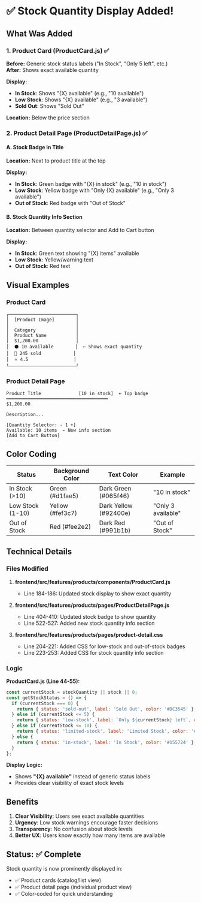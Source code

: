 # ✅ Stock Quantity Display Added!

## What Was Added

### 1. Product Card (ProductCard.js) ✅
**Before:** Generic stock status labels ("In Stock", "Only 5 left", etc.)  
**After:** Shows exact available quantity

**Display:**
- **In Stock**: Shows "{X} available" (e.g., "10 available")
- **Low Stock**: Shows "{X} available" (e.g., "3 available")
- **Sold Out**: Shows "Sold Out"

**Location:** Below the price section

### 2. Product Detail Page (ProductDetailPage.js) ✅

#### A. Stock Badge in Title
**Location:** Next to product title at the top

**Display:**
- **In Stock**: Green badge with "{X} in stock" (e.g., "10 in stock")
- **Low Stock**: Yellow badge with "Only {X} available" (e.g., "Only 3 available")
- **Out of Stock**: Red badge with "Out of Stock"

#### B. Stock Quantity Info Section
**Location:** Between quantity selector and Add to Cart button

**Display:**
- **In Stock**: Green text showing "{X} items" available
- **Low Stock**: Yellow/warning text
- **Out of Stock**: Red text

## Visual Examples

### Product Card
```
┌─────────────────────────┐
│  [Product Image]        │
│                         │
│  Category               │
│  Product Name           │
│  $1,200.00              │
│  ⚫ 10 available        │  ← Shows exact quantity
│  👥 245 sold            │
│  ⭐ 4.5                 │
└─────────────────────────┘
```

### Product Detail Page
```
Product Title              [10 in stock]  ← Top badge
━━━━━━━━━━━━━━━━━━━━━━━━━━━━━━━━━━━━━━
$1,200.00

Description...

[Quantity Selector: - 1 +]
Available: 10 items  ← New info section
[Add to Cart Button]
```

## Color Coding

| Status | Background Color | Text Color | Example |
|--------|-----------------|------------|---------|
| In Stock (>10) | Green (#d1fae5) | Dark Green (#065f46) | "10 in stock" |
| Low Stock (1-10) | Yellow (#fef3c7) | Dark Yellow (#92400e) | "Only 3 available" |
| Out of Stock | Red (#fee2e2) | Dark Red (#991b1b) | "Out of Stock" |

## Technical Details

### Files Modified
1. **frontend/src/features/products/components/ProductCard.js**
   - Line 184-186: Updated stock display to show exact quantity
   
2. **frontend/src/features/products/pages/ProductDetailPage.js**
   - Line 404-410: Updated stock badge to show quantity
   - Line 522-527: Added new stock quantity info section
   
3. **frontend/src/features/products/pages/product-detail.css**
   - Line 204-221: Added CSS for low-stock and out-of-stock badges
   - Line 223-253: Added CSS for stock quantity info section

### Logic

**ProductCard.js (Line 44-55):**
```javascript
const currentStock = stockQuantity || stock || 0;
const getStockStatus = () => {
  if (currentStock === 0) {
    return { status: 'sold-out', label: 'Sold Out', color: '#DC3545' };
  } else if (currentStock <= 5) {
    return { status: 'low-stock', label: `Only ${currentStock} left`, color: '#856404' };
  } else if (currentStock <= 10) {
    return { status: 'limited-stock', label: 'Limited Stock', color: '#856404' };
  } else {
    return { status: 'in-stock', label: 'In Stock', color: '#155724' };
  }
};
```

**Display Logic:**
- Shows **"{X} available"** instead of generic status labels
- Provides clear visibility of exact stock levels

## Benefits

1. **Clear Visibility**: Users see exact available quantities
2. **Urgency**: Low stock warnings encourage faster decisions  
3. **Transparency**: No confusion about stock levels
4. **Better UX**: Users know exactly how many items are available

## Status: ✅ Complete

Stock quantity is now prominently displayed in:
- ✅ Product cards (catalog/list view)
- ✅ Product detail page (individual product view)
- ✅ Color-coded for quick understanding

